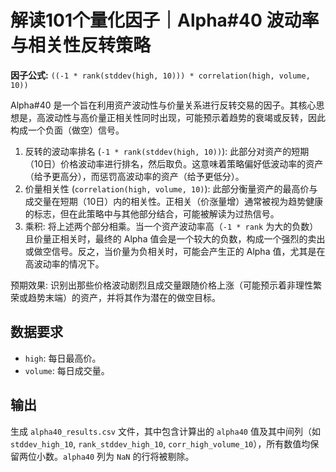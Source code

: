 # 解读101个量化因子｜Alpha#40 波动率与相关性反转策略

**因子公式:** `((-1 * rank(stddev(high, 10))) * correlation(high, volume, 10))`

Alpha#40 是一个旨在利用资产波动性与价量关系进行反转交易的因子。其核心思想是，高波动性与高价量正相关性同时出现，可能预示着趋势的衰竭或反转，因此构成一个负面（做空）信号。

1. 反转的波动率排名 (`-1 * rank(stddev(high, 10))`): 此部分对资产的短期（10日）价格波动率进行排名，然后取负。这意味着策略偏好低波动率的资产（给予更高分），而惩罚高波动率的资产（给予更低分）。
2. 价量相关性 (`correlation(high, volume, 10)`): 此部分衡量资产的最高价与成交量在短期（10日）内的相关性。正相关（价涨量增）通常被视为趋势健康的标志，但在此策略中与其他部分结合，可能被解读为过热信号。
3. 乘积: 将上述两个部分相乘。当一个资产波动率高（`-1 * rank` 为大的负数）且价量正相关时，最终的 Alpha 值会是一个较大的负数，构成一个强烈的卖出或做空信号。反之，当价量为负相关时，可能会产生正的 Alpha 值，尤其是在高波动率的情况下。

预期效果: 识别出那些价格波动剧烈且成交量跟随价格上涨（可能预示着非理性繁荣或趋势末端）的资产，并将其作为潜在的做空目标。

## 数据要求

* `high`: 每日最高价。
* `volume`: 每日成交量。

## 输出

生成 `alpha40_results.csv` 文件，其中包含计算出的 `alpha40` 值及其中间列（如 `stddev_high_10`, `rank_stddev_high_10`, `corr_high_volume_10`），所有数值均保留两位小数。`alpha40` 列为 `NaN` 的行将被剔除。
